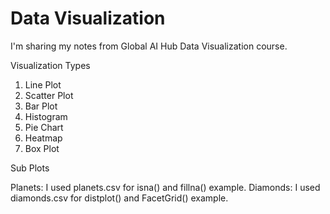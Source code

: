 # Data Visualization
I'm sharing my notes from Global AI Hub Data Visualization course.

Visualization Types
1. Line Plot
2. Scatter Plot
3. Bar Plot
4. Histogram
5. Pie Chart
6. Heatmap
7. Box Plot

Sub Plots

Planets:  I used planets.csv for isna() and fillna() example.
Diamonds: I used diamonds.csv for distplot() and FacetGrid() example.
